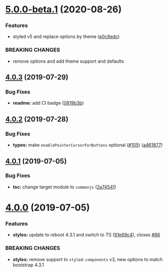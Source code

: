 # [5.0.0-beta.1](https://github.com/alexruzzarin/styled-reboot/compare/v4.0.3...v5.0.0-beta.1) (2020-08-26)


### Features

* styled v5 and replace options by theme ([e0c8edc](https://github.com/alexruzzarin/styled-reboot/commit/e0c8edcfbf7f0295ace66a53becba2ba3a5c81da))


### BREAKING CHANGES

* remove options and add theme support and defaults

## [4.0.3](https://github.com/alexruzzarin/styled-reboot/compare/v4.0.2...v4.0.3) (2019-07-29)


### Bug Fixes

* **readme:** add CI badge ([0819b3b](https://github.com/alexruzzarin/styled-reboot/commit/0819b3b))

## [4.0.2](https://github.com/alexruzzarin/styled-reboot/compare/v4.0.1...v4.0.2) (2019-07-28)


### Bug Fixes

* **types:** make `enablePointerCursorForButtons` optional ([#105](https://github.com/alexruzzarin/styled-reboot/issues/105)) ([a461877](https://github.com/alexruzzarin/styled-reboot/commit/a461877))

## [4.0.1](https://github.com/alexruzzarin/styled-reboot/compare/v4.0.0...v4.0.1) (2019-07-05)


### Bug Fixes

* **tsc:** change target module to `commonjs` ([2a74541](https://github.com/alexruzzarin/styled-reboot/commit/2a74541))

# [4.0.0](https://github.com/alexruzzarin/styled-reboot/compare/v3.0.2...v4.0.0) (2019-07-05)


### Features

* **styles:** update to reboot 4.3.1 and switch to TS ([91e69c4](https://github.com/alexruzzarin/styled-reboot/commit/91e69c4)), closes [#86](https://github.com/alexruzzarin/styled-reboot/issues/86)


### BREAKING CHANGES

* **styles:** remove support to `styled-components` v3, new options to match bootstrap 4.3.1
